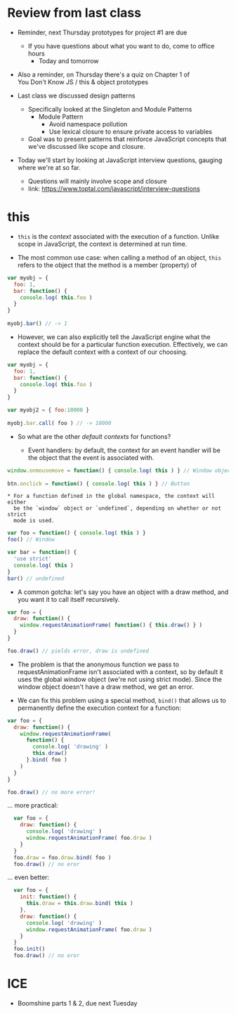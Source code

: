 # Review from last class
  - Reminder, next Thursday prototypes for project #1 are due
    - If you have questions about what you want to do, come to office hours
      - Today and tomorrow

  - Also a reminder, on Thursday there's a quiz on Chapter 1 of  
      You Don't Know JS / this & object prototypes
      
  - Last class we discussed design patterns
    - Specifically looked at the Singleton and Module Patterns
      - Module Pattern
        - Avoid namespace pollution
        - Use lexical closure to ensure private access to variables
    - Goal was to present patterns that reinforce JavaScript concepts
      that we've discussed like scope and closure.
    
  - Today we'll start by looking at JavaScript interview questions,
    gauging where we're at so far.    
    - Questions will mainly involve scope and closure  
    - link: https://www.toptal.com/javascript/interview-questions

# this
  - `this` is the *context* associated with the execution of a function. Unlike
    scope in JavaScript, the context is determined at run time.
    
  - The most common use case: when calling a method of an object, `this` refers
    to the object that the method is a member (property) of
    
```javascript
var myobj = {
  foo: 1,
  bar: function() {
    console.log( this.foo )
  }
}
  
myobj.bar() // -> 1
```
  * However, we can also explicitly tell the JavaScript engine what the context
    should be for a particular function execution. Effectively, we can replace 
    the default context with a context of our choosing.
    
```javascript
var myobj = {
  foo: 1,
  bar: function() {
    console.log( this.foo )
  }
}

var myobj2 = { foo:10000 }
  
myobj.bar.call( foo ) // -> 10000
```
  
  * So what are the other *default contexts* for functions?
 
    * Event handlers: by default, the context for an event handler
     will be the object that the event is associated with.

```javascript
window.onmousemove = function() { console.log( this ) } // Window object
 
btn.onclick = function() { console.log( this ) } // Button
```

    * For a function defined in the global namespace, the context will either
      be the `window` object or `undefined`, depending on whether or not strict
      mode is used.
      
```javascript
var foo = function() { console.log( this ) } 
foo() // Window

var bar = function() {
  'use strict'
  console.log( this )
}
bar() // undefined
```
  
  * A common gotcha: let's say you have an object with a draw method, and you want it
    to call itself recursively.
    
```javascript
var foo = {
  draw: function() {
    window.requestAnimationFrame( function() { this.draw() } )
  }
}

foo.draw() // yields error, draw is undefined
```
     
  * The problem is that the anonymous function we pass to requestAnimationFrame isn't
    associated with a context, so by default it uses the global window object (we're not
    using strict mode). Since the window object doesn't have a draw method, we get an error.

  * We can fix this problem using a special method, `bind()` that allows us to permanently
    define the execution context for a function:
    
```javascript
var foo = {
  draw: function() {
    window.requestAnimationFrame( 
      function() { 
        console.log( 'drawing' )
        this.draw() 
      }.bind( foo ) 
    )
  }
}

foo.draw() // no more error!
```    

... more practical:
```javascript
  var foo = {
    draw: function() {
      console.log( 'drawing' )
      window.requestAnimationFrame( foo.draw )
    }
  }
  foo.draw = foo.draw.bind( foo )
  foo.draw() // no eror
```

... even better:
```javascript
  var foo = {
    init: function() {
      this.draw = this.draw.bind( this )
    }, 
    draw: function() {
      console.log( 'drawing' )
      window.requestAnimationFrame( foo.draw )
    }
  }
  foo.init()
  foo.draw() // no eror
```


# ICE
  - Boomshine parts 1 & 2, due next Tuesday
      
